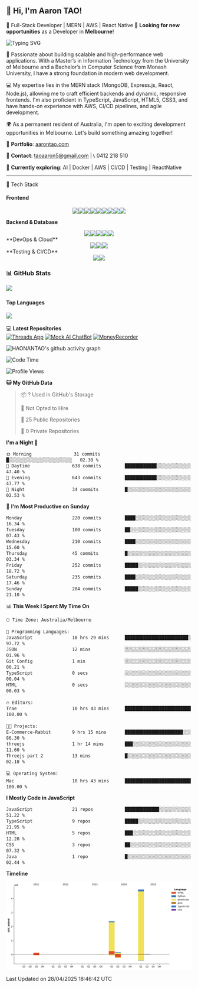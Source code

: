 ## 👋 Hi, I'm Aaron TAO!
🚀 Full-Stack Developer | MERN | AWS | React Native
💼 **Looking for new opportunities** as a Developer in **Melbourne**!   

![Typing SVG](https://readme-typing-svg.herokuapp.com?lines=Keep%20coding;&center=true&width=300&height=50&color=blue&vCenter=true&fontSize=25&fontColor=black&duration=3000&pause=500)


🚀 Passionate about building scalable and high-performance web applications. With a Master’s in Information Technology from the University of Melbourne and a Bachelor’s in Computer Science from Monash University, I have a strong foundation in modern web development.

💻 My expertise lies in the MERN stack (MongoDB, Express.js, React, Node.js), allowing me to craft efficient backends and dynamic, responsive frontends. I'm also proficient in TypeScript, JavaScript, HTML5, CSS3, and have hands-on experience with AWS, CI/CD pipelines, and agile development.

🌍 As a permanent resident of Australia, I'm open to exciting development opportunities in Melbourne. Let's build something amazing together!

📝 **Portfolio**: [aarontao.com](https://www.aarontao.com/)            

📩 **Contact**: taoaaron5@gmail.com | 📞 0412 218 510  

🌱 **Currently exploring**: AI | Docker | AWS | CI/CD | Testing | ReactNative

<hr/>

🚀 Tech Stack
#### **Frontend**  
<div style="display: flex; justify-content: center; align-items: center;">
  <img src="https://img.shields.io/badge/-HTML5-E34F26?style=flat-square&logo=html5&logoColor=white" />
  <img src="https://img.shields.io/badge/-CSS3-1572B6?style=flat-square&logo=css3&logoColor=white" />
  <img src="https://img.shields.io/badge/-JavaScript-F7DF1E?style=flat-square&logo=javascript&logoColor=black" />
  <img src="https://img.shields.io/badge/TypeScript-007ACC?style=flat-square&logo=typescript&logoColor=white" />
  <img src="https://img.shields.io/badge/React-61DAFB?style=flat-square&logo=react&logoColor=black" />

  <img src="https://img.shields.io/badge/Next.js-000000?style=flat-square&logo=next.js&logoColor=white" />
  <img src="https://img.shields.io/badge/Tailwind_CSS-06B6D4?style=flat-square&logo=tailwind-css&logoColor=white" />
  <img src="https://img.shields.io/badge/React_Native-61DAFB?style=flat-square&logo=react&logoColor=black" />
  <img src="https://img.shields.io/badge/Expo-000020?style=flat-square&logo=expo&logoColor=white" />
</div>

 **Backend & Database**
<div style="display: flex; justify-content: center; align-items: center;">
  <img src="https://img.shields.io/badge/Node.js-339933?style=flat-square&logo=node.js&logoColor=white" />
  <img src="https://img.shields.io/badge/Express-000000?style=flat-square&logo=express&logoColor=white" />
  <img src="https://img.shields.io/badge/MongoDB-4EA94B?style=flat-square&logo=mongodb&logoColor=white" />
  <img src="https://img.shields.io/badge/Appwrite-F02E65?style=flat-square&logo=appwrite&logoColor=white" />
  <img src="https://img.shields.io/badge/Firebase-FFCA28?style=flat-square&logo=firebase&logoColor=black" />
</div>
 **DevOps & Cloud**
<div style="display: flex; justify-content: center; align-items: center;">
  <img src="https://img.shields.io/badge/Docker-2496ED?style=flat-square&logo=docker&logoColor=white" />
  <img src="https://img.shields.io/badge/AWS-FF9900?style=flat-square&logo=amazon-aws&logoColor=white" />
  <img src="https://img.shields.io/badge/Serverless-FD5750?style=flat-square&logo=serverless&logoColor=white" />
</div>
 **Testing & CI/CD**
<div style="display: flex; justify-content: center; align-items: center;">
  <img src="https://img.shields.io/badge/Testing-Jest-C21325?style=flat-square&logo=jest&logoColor=white" />
  <img src="https://img.shields.io/badge/CI/CD-0077B5?style=flat-square&logo=githubactions&logoColor=white" />
</div>


### 📊 GitHub Stats  
<img src="https://github-readme-stats.vercel.app/api?username=HAONANTAO&show_icons=true&theme=tokyonight&count_private=true&hide_border=true" width="48%" />

#### **Top Languages**  
<img src="https://github-readme-stats.vercel.app/api/top-langs/?username=HAONANTAO&layout=compact&theme=tokyonight&langs_count=6&hide=css,html" width="48%" />


💻 **Latest Repositories**  
[![Threads App](https://img.shields.io/badge/-Threads%20App-1abc9c?style=flat-square&logo=github&logoColor=white)](https://github.com/HAONANTAO/threads_app)
[![Mock AI ChatBot](https://img.shields.io/badge/-Mock%20AI%20ChatBot-e74c3c?style=flat-square&logo=github&logoColor=white)](https://github.com/HAONANTAO/Mock_AI_ChatBot)
[![MoneyRecorder](https://img.shields.io/badge/-MoneyRecorder-3498db?style=flat-square&logo=github&logoColor=white)](https://github.com/HAONANTAO/Money_Recorder)

![HAONANTAO's github activity graph](https://github-readme-activity-graph.vercel.app/graph?username=HAONANTAO&theme=tokyo-night)



<!--START_SECTION:waka-->
![Code Time](http://img.shields.io/badge/Code%20Time-559%20hrs%2057%20mins-blue)

![Profile Views](http://img.shields.io/badge/Profile%20Views-2-blue)

**🐱 My GitHub Data** 

> 📦 ? Used in GitHub's Storage 
 > 
> 🚫 Not Opted to Hire
 > 
> 📜 25 Public Repositories 
 > 
> 🔑 0 Private Repositories 
 > 
**I'm a Night 🦉** 

```text
🌞 Morning                31 commits          █░░░░░░░░░░░░░░░░░░░░░░░░   02.30 % 
🌆 Daytime                638 commits         ████████████░░░░░░░░░░░░░   47.40 % 
🌃 Evening                643 commits         ████████████░░░░░░░░░░░░░   47.77 % 
🌙 Night                  34 commits          █░░░░░░░░░░░░░░░░░░░░░░░░   02.53 % 
```
📅 **I'm Most Productive on Sunday** 

```text
Monday                   220 commits         ████░░░░░░░░░░░░░░░░░░░░░   16.34 % 
Tuesday                  100 commits         ██░░░░░░░░░░░░░░░░░░░░░░░   07.43 % 
Wednesday                210 commits         ████░░░░░░░░░░░░░░░░░░░░░   15.60 % 
Thursday                 45 commits          █░░░░░░░░░░░░░░░░░░░░░░░░   03.34 % 
Friday                   252 commits         █████░░░░░░░░░░░░░░░░░░░░   18.72 % 
Saturday                 235 commits         ████░░░░░░░░░░░░░░░░░░░░░   17.46 % 
Sunday                   284 commits         █████░░░░░░░░░░░░░░░░░░░░   21.10 % 
```


📊 **This Week I Spent My Time On** 

```text
🕑︎ Time Zone: Australia/Melbourne

💬 Programming Languages: 
JavaScript               10 hrs 29 mins      ████████████████████████░   97.72 % 
JSON                     12 mins             ░░░░░░░░░░░░░░░░░░░░░░░░░   01.96 % 
Git Config               1 min               ░░░░░░░░░░░░░░░░░░░░░░░░░   00.21 % 
TypeScript               0 secs              ░░░░░░░░░░░░░░░░░░░░░░░░░   00.04 % 
HTML                     0 secs              ░░░░░░░░░░░░░░░░░░░░░░░░░   00.03 % 

🔥 Editors: 
Trae                     10 hrs 43 mins      █████████████████████████   100.00 % 

🐱‍💻 Projects: 
E-Commerce-Rabbit        9 hrs 15 mins       ██████████████████████░░░   86.30 % 
threejs                  1 hr 14 mins        ███░░░░░░░░░░░░░░░░░░░░░░   11.60 % 
Threejs part 2           13 mins             █░░░░░░░░░░░░░░░░░░░░░░░░   02.10 % 

💻 Operating System: 
Mac                      10 hrs 43 mins      █████████████████████████   100.00 % 
```

**I Mostly Code in JavaScript** 

```text
JavaScript               21 repos            █████████████░░░░░░░░░░░░   51.22 % 
TypeScript               9 repos             █████░░░░░░░░░░░░░░░░░░░░   21.95 % 
HTML                     5 repos             ███░░░░░░░░░░░░░░░░░░░░░░   12.20 % 
CSS                      3 repos             ██░░░░░░░░░░░░░░░░░░░░░░░   07.32 % 
Java                     1 repo              █░░░░░░░░░░░░░░░░░░░░░░░░   02.44 % 
```



**Timeline**

![Lines of Code chart](https://raw.githubusercontent.com/HAONANTAO/HAONANTAO/main/assets/bar_graph.png)


 Last Updated on 28/04/2025 18:46:42 UTC
<!--END_SECTION:waka-->





